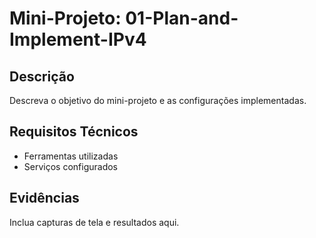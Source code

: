 # Mini-Projeto: 01-Plan-and-Implement-IPv4

## Descrição
Descreva o objetivo do mini-projeto e as configurações implementadas.

## Requisitos Técnicos
- Ferramentas utilizadas
- Serviços configurados

## Evidências
Inclua capturas de tela e resultados aqui.
